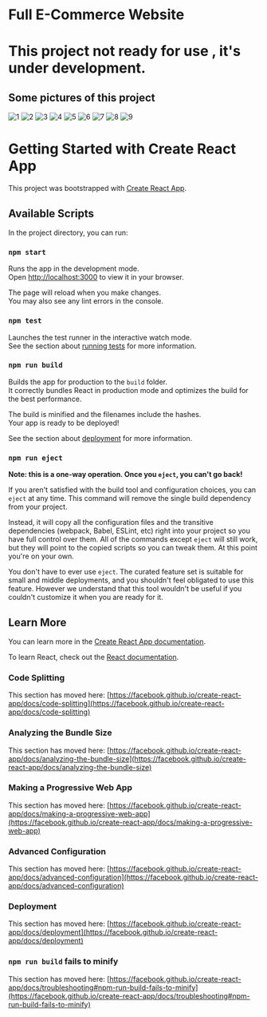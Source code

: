 # Full E-Commerce Website
# This project not ready for use , it's under development.

## Some pictures of this project

![1](https://github.com/HAWKZ4/Ecommerce-Website/assets/108879264/f0d4d063-adcd-490b-8b7b-1b5287868a65)
![2](https://github.com/HAWKZ4/Ecommerce-Website/assets/108879264/ea7035cb-45b2-4893-b58c-6a11b6e33125)
![3](https://github.com/HAWKZ4/Ecommerce-Website/assets/108879264/85b7b8f9-4d38-44fb-8ae5-d99057bca4b4)
![4](https://github.com/HAWKZ4/Ecommerce-Website/assets/108879264/fe7d7070-0dad-494d-a010-425247d8503e)
![5](https://github.com/HAWKZ4/Ecommerce-Website/assets/108879264/1fa5e2ff-b6e2-484d-958e-72792ed82449)
![6](https://github.com/HAWKZ4/Ecommerce-Website/assets/108879264/238480cb-3775-4496-8804-cdc9a528effc)
![7](https://github.com/HAWKZ4/Ecommerce-Website/assets/108879264/6a181a0d-d95f-4595-93c1-920c3e272321)
![8](https://github.com/HAWKZ4/Ecommerce-Website/assets/108879264/70795c1c-a1d7-4d0c-81cb-641ee0260088)
![9](https://github.com/HAWKZ4/Ecommerce-Website/assets/108879264/0e40f7e1-0aac-4a57-9543-7dd197f20fba)



# Getting Started with Create React App

This project was bootstrapped with [Create React App](https://github.com/facebook/create-react-app).

## Available Scripts

In the project directory, you can run:

### `npm start`

Runs the app in the development mode.\
Open [http://localhost:3000](http://localhost:3000) to view it in your browser.

The page will reload when you make changes.\
You may also see any lint errors in the console.

### `npm test`

Launches the test runner in the interactive watch mode.\
See the section about [running tests](https://facebook.github.io/create-react-app/docs/running-tests) for more information.

### `npm run build`

Builds the app for production to the `build` folder.\
It correctly bundles React in production mode and optimizes the build for the best performance.

The build is minified and the filenames include the hashes.\
Your app is ready to be deployed!

See the section about [deployment](https://facebook.github.io/create-react-app/docs/deployment) for more information.

### `npm run eject`

**Note: this is a one-way operation. Once you `eject`, you can't go back!**

If you aren't satisfied with the build tool and configuration choices, you can `eject` at any time. This command will remove the single build dependency from your project.

Instead, it will copy all the configuration files and the transitive dependencies (webpack, Babel, ESLint, etc) right into your project so you have full control over them. All of the commands except `eject` will still work, but they will point to the copied scripts so you can tweak them. At this point you're on your own.

You don't have to ever use `eject`. The curated feature set is suitable for small and middle deployments, and you shouldn't feel obligated to use this feature. However we understand that this tool wouldn't be useful if you couldn't customize it when you are ready for it.

## Learn More

You can learn more in the [Create React App documentation](https://facebook.github.io/create-react-app/docs/getting-started).

To learn React, check out the [React documentation](https://reactjs.org/).

### Code Splitting

This section has moved here: [https://facebook.github.io/create-react-app/docs/code-splitting](https://facebook.github.io/create-react-app/docs/code-splitting)

### Analyzing the Bundle Size

This section has moved here: [https://facebook.github.io/create-react-app/docs/analyzing-the-bundle-size](https://facebook.github.io/create-react-app/docs/analyzing-the-bundle-size)

### Making a Progressive Web App

This section has moved here: [https://facebook.github.io/create-react-app/docs/making-a-progressive-web-app](https://facebook.github.io/create-react-app/docs/making-a-progressive-web-app)

### Advanced Configuration

This section has moved here: [https://facebook.github.io/create-react-app/docs/advanced-configuration](https://facebook.github.io/create-react-app/docs/advanced-configuration)

### Deployment

This section has moved here: [https://facebook.github.io/create-react-app/docs/deployment](https://facebook.github.io/create-react-app/docs/deployment)

### `npm run build` fails to minify

This section has moved here: [https://facebook.github.io/create-react-app/docs/troubleshooting#npm-run-build-fails-to-minify](https://facebook.github.io/create-react-app/docs/troubleshooting#npm-run-build-fails-to-minify)

